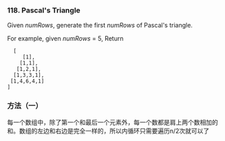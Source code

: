 ### 118\. Pascal's Triangle

  Given *numRows*, generate the first *numRows* of Pascal's triangle.

  For example, given *numRows* = 5,
Return

      [
         [1],
        [1,1],
       [1,2,1],
      [1,3,3,1],
     [1,4,6,4,1]
    ]
    
### 方法（一）
每一个数组中，除了第一个和最后一个元素外，每一个数都是肩上两个数相加的和。数组的左边和右边是完全一样的，所以内循环只需要遍历n/2次就可以了